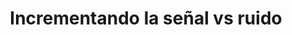 ---
title: Incrementando la señal vs ruido
description: Hay tanta información en internet que encontrar contenido de buena calidad se ha convertido en un reto, y el saber buscar en una habilidad necesaria.
published_at: 2020-08-21
external_url: https://newsletter.perrodinero.blog/issues/incrementando-la-senal-vs-ruido-684913
---